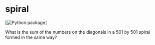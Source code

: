 # spiral

[![Python package](https://github.com/vcu-vana/spiral/actions/workflows/pytest.yml/badge.svg)]

What is the sum of the numbers on the diagonals in a 501 by 501 spiral formed in the same way?
